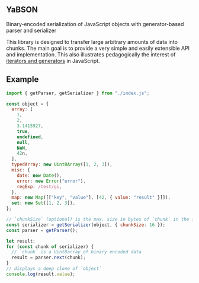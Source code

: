 ## YaBSON

Binary-encoded serialization of JavaScript objects with generator-based parser
and serializer

This library is designed to transfer large arbitrary amounts of data into
chunks. The main goal is to provide a very simple and easily extensible API and
implementation. This also illustrates pedagogically the interest of
[iterators and generators](https://developer.mozilla.org/docs/Web/JavaScript/Guide/Iterators_and_Generators)
in JavaScript.

## Example

```js
import { getParser, getSerializer } from "./index.js";

const object = {
  array: [
    1,
    2,
    3.1415927,
    true,
    undefined,
    null,
    NaN,
    42n,
  ],
  typedArray: new Uint8Array([1, 2, 3]),
  misc: {
    date: new Date(),
    error: new Error("error"),
    regExp: /test/gi,
  },
  map: new Map([["key", "value"], [42, { value: "result" }]]),
  set: new Set([1, 2, 3]),
};

// `chunkSize` (optional) is the max. size in bytes of `chunk` in the for-of loop below
const serializer = getSerializer(object, { chunkSize: 16 });
const parser = getParser();

let result;
for (const chunk of serializer) {
  // `chunk` is a Uint8array of binary encoded data
  result = parser.next(chunk);
}
// displays a deep clone of `object`
console.log(result.value);
```
